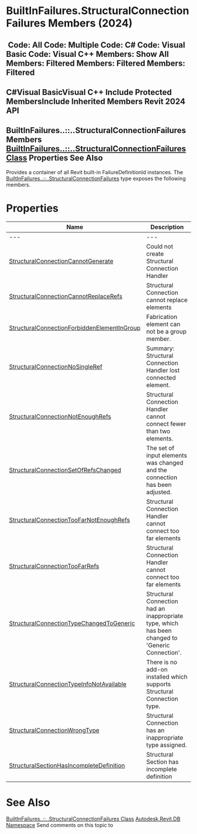 # BuiltInFailures.StructuralConnectionFailures Members (2024)

﻿
 Code: All Code: Multiple Code: C# Code: Visual Basic Code: Visual C++  Members: Show All Members: Filtered Members: Filtered Members: Filtered   
---  
C#Visual BasicVisual C++
Include Protected MembersInclude Inherited Members
Revit 2024 API  
---  
BuiltInFailures..::..StructuralConnectionFailures Members  
[BuiltInFailures..::..StructuralConnectionFailures Class](de96ae77-a5a6-eec0-bd9a-25129a2f69be.md "BuiltInFailures.StructuralConnectionFailures Class") Properties See Also  
---  
Provides a container of all Revit built-in FailureDefinitionId instances.
The [BuiltInFailures..::..StructuralConnectionFailures](de96ae77-a5a6-eec0-bd9a-25129a2f69be.md "BuiltInFailures.StructuralConnectionFailures Class") type exposes the following members.
# Properties
| Name | Description |
| --- | --- |
| --- | --- | --- |
| [StructuralConnectionCannotGenerate](0469bae0-09e6-a144-82bd-99e6864d921e.md "StructuralConnectionCannotGenerate Property") | Could not create Structural Connection Handler |
| [StructuralConnectionCannotReplaceRefs](2a11ba00-81ee-ec47-4bed-d56f609b3a71.md "StructuralConnectionCannotReplaceRefs Property") | Structural Connection cannot replace elements |
| [StructuralConnectionForbiddenElementInGroup](4fc95c75-9fda-a4ab-0495-c118120ea3fd.md "StructuralConnectionForbiddenElementInGroup Property") | Fabrication element can not be a group member. |
| [StructuralConnectionNoSingleRef](b988d3ac-6807-4e20-befd-8393ff12e8ed.md "StructuralConnectionNoSingleRef Property") | Summary: Structural Connection Handler lost connected element. |
| [StructuralConnectionNotEnoughRefs](6141d3ad-2808-1b85-d055-e2958a56064c.md "StructuralConnectionNotEnoughRefs Property") | Structural Connection Handler cannot connect fewer than two elements. |
| [StructuralConnectionSetOfRefsChanged](39d6e5a2-a4f2-57cf-1a67-61120422d78f.md "StructuralConnectionSetOfRefsChanged Property") | The set of input elements was changed and the connection has been adjusted. |
| [StructuralConnectionTooFarNotEnoughRefs](83791cdd-8ed4-b028-ae53-d212d6ad3731.md "StructuralConnectionTooFarNotEnoughRefs Property") | Structural Connection Handler cannot connect too far elements |
| [StructuralConnectionTooFarRefs](33cda288-fa40-572e-f4a2-e2ecbd557613.md "StructuralConnectionTooFarRefs Property") | Structural Connection Handler cannot connect too far elements |
| [StructuralConnectionTypeChangedToGeneric](fe2c9318-1c4a-0151-b106-acecc7832979.md "StructuralConnectionTypeChangedToGeneric Property") | Structural Connection had an inappropriate type, which has been changed to 'Generic Connection'. |
| [StructuralConnectionTypeInfoNotAvailable](c78fb3ec-b0fc-03da-542f-d4dace6ba48e.md "StructuralConnectionTypeInfoNotAvailable Property") | There is no add-on installed which supports Structural Connection type. |
| [StructuralConnectionWrongType](814fe028-c8a4-1c79-536b-00c11f4c5d4b.md "StructuralConnectionWrongType Property") | Structural Connection has an inappropriate type assigned. |
| [StructuralSectionHasIncompleteDefinition](49aedac3-46ad-3674-fa80-f91447e51f0f.md "StructuralSectionHasIncompleteDefinition Property") | Structural Section has incomplete definition |

# See Also
[BuiltInFailures..::..StructuralConnectionFailures Class](de96ae77-a5a6-eec0-bd9a-25129a2f69be.md "BuiltInFailures.StructuralConnectionFailures Class")
[Autodesk.Revit.DB Namespace](87546ba7-461b-c646-cbb1-2cb8f5bff8b2.md "Autodesk.Revit.DB Namespace")
Send comments on this topic to 